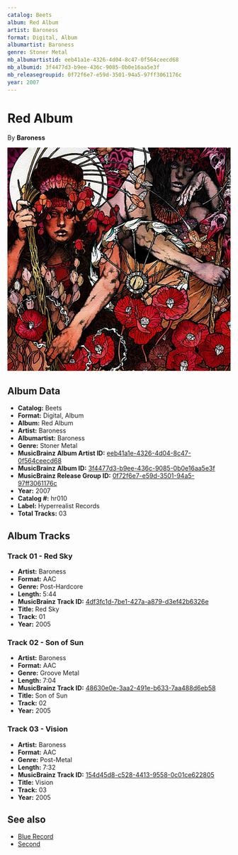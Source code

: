 ```yaml
---
catalog: Beets
album: Red Album
artist: Baroness
format: Digital, Album
albumartist: Baroness
genre: Stoner Metal
mb_albumartistid: eeb41a1e-4326-4d04-8c47-0f564ceecd68
mb_albumid: 3f4477d3-b9ee-436c-9085-0b0e16aa5e3f
mb_releasegroupid: 0f72f6e7-e59d-3501-94a5-97ff3061176c
year: 2007
---
```


# Red Album

By **Baroness**

![](../../assets/beetscovers/Baroness-Red_Album.jpg)

## Album Data

- **Catalog:** Beets
- **Format:** Digital, Album
- **Album:** Red Album
- **Artist:** Baroness
- **Albumartist:** Baroness
- **Genre:** Stoner Metal
- **MusicBrainz Album Artist ID:** [eeb41a1e-4326-4d04-8c47-0f564ceecd68](https://musicbrainz.org/artist/eeb41a1e-4326-4d04-8c47-0f564ceecd68)
- **MusicBrainz Album ID:** [3f4477d3-b9ee-436c-9085-0b0e16aa5e3f](https://musicbrainz.org/release/3f4477d3-b9ee-436c-9085-0b0e16aa5e3f)
- **MusicBrainz Release Group ID:** [0f72f6e7-e59d-3501-94a5-97ff3061176c](https://musicbrainz.org/release-group/0f72f6e7-e59d-3501-94a5-97ff3061176c)
- **Year:** 2007
- **Catalog #:** hr010
- **Label:** Hyperrealist Records
- **Total Tracks:** 03

## Album Tracks

### Track 01 - Red Sky

- **Artist:** Baroness
- **Format:** AAC
- **Genre:** Post-Hardcore
- **Length:** 5:44
- **MusicBrainz Track ID:** [4df3fc1d-7be1-427a-a879-d3ef42b6326e](https://musicbrainz.org/recording/4df3fc1d-7be1-427a-a879-d3ef42b6326e)
- **Title:** Red Sky
- **Track:** 01
- **Year:** 2005

### Track 02 - Son of Sun

- **Artist:** Baroness
- **Format:** AAC
- **Genre:** Groove Metal
- **Length:** 7:04
- **MusicBrainz Track ID:** [48630e0e-3aa2-491e-b633-7aa488d6eb58](https://musicbrainz.org/recording/48630e0e-3aa2-491e-b633-7aa488d6eb58)
- **Title:** Son of Sun
- **Track:** 02
- **Year:** 2005

### Track 03 - Vision

- **Artist:** Baroness
- **Format:** AAC
- **Genre:** Post-Metal
- **Length:** 7:32
- **MusicBrainz Track ID:** [154d45d8-c528-4413-9558-0c01ce622805](https://musicbrainz.org/recording/154d45d8-c528-4413-9558-0c01ce622805)
- **Title:** Vision
- **Track:** 03
- **Year:** 2005


## See also

- [Blue Record](Blue_Record.md)
- [Second](Second.md)
